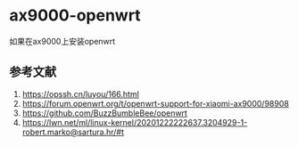 # ax9000-openwrt
如果在ax9000上安装openwrt

## 参考文献
1. https://opssh.cn/luyou/166.html
2. https://forum.openwrt.org/t/openwrt-support-for-xiaomi-ax9000/98908
3. https://github.com/BuzzBumbleBee/openwrt
4. https://lwn.net/ml/linux-kernel/20201222222637.3204929-1-robert.marko@sartura.hr/#t

